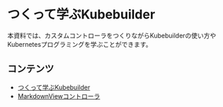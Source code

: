 # つくって学ぶKubebuilder

本資料では、カスタムコントローラをつくりながらKubebuilderの使い方やKubernetesプログラミングを学ぶことができます。

## コンテンツ
- [つくって学ぶKubebuilder](https://zoetrope.github.io/kubebuilder-training/)
- [MarkdownViewコントローラ](https://github.com/zoetrope/kubebuilder-training/tree/master/codes/markdown-view)

